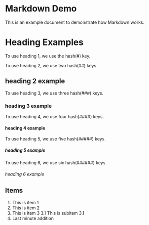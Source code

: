 # Markdown Demo
This is an example document to demonstrate how Markdown works. 


# Heading Examples

To use heading 1, we use the hash(#) key.

To use heading 2, we use two hash(##) keys.
## heading 2 example

To use heading 3, we use three hash(###) keys.
### heading 3 example

To use heading 4, we use four hash(####) keys.
#### heading 4 example

To use heading 5, we use five hash(#####) keys.
##### heading 5 example

To use heading 6, we use six hash(######) keys.
###### heading 6 example

## Items

1. This is item 1
2. This is item 2
3. This is item 3
    3.1 This is subitem 3.1
4. Last minute addition


